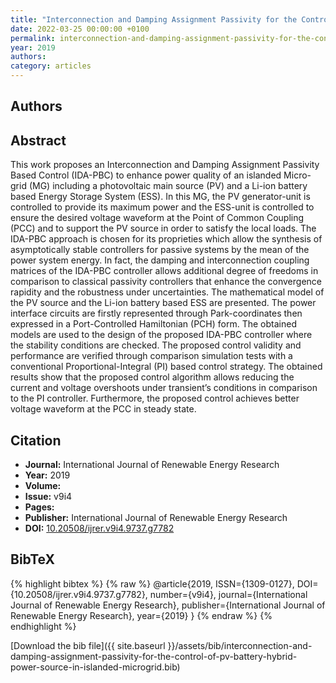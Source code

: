 ```yaml
---
title: "Interconnection and Damping Assignment Passivity for the Control of PV/Battery Hybrid Power Source in Islanded Microgrid"
date: 2022-03-25 00:00:00 +0100
permalink: interconnection-and-damping-assignment-passivity-for-the-control-of-pv-battery-hybrid-power-source-in-islanded-microgrid
year: 2019
authors: 
category: articles
---
```

 
## Authors

 
## Abstract
This work proposes an Interconnection and Damping Assignment Passivity Based Control (IDA-PBC) to enhance power quality of an islanded Micro-grid (MG) including a photovoltaic main source (PV) and a Li-ion battery based Energy Storage System (ESS). In this MG, the PV generator-unit is controlled to provide its maximum power and the ESS-unit is controlled to ensure the desired voltage waveform at the Point of Common Coupling (PCC) and to support the PV source in order to satisfy the local loads. The IDA-PBC approach is chosen for its proprieties which allow the synthesis of asymptotically stable controllers for passive systems by the mean of the power system energy. In fact, the damping and interconnection coupling matrices of the IDA-PBC controller allows additional degree of freedoms in comparison to classical passivity controllers that enhance the convergence rapidity and the robustness under uncertainties. The mathematical model of the PV source and the Li-ion battery based ESS are presented. The power interface circuits are firstly represented through Park-coordinates then expressed in a Port-Controlled Hamiltonian (PCH) form. The obtained models are used to the design of the proposed IDA-PBC controller where the stability conditions are checked. The proposed control validity and performance are verified through comparison simulation tests with a conventional Proportional-Integral (PI) based control strategy. The obtained results show that the proposed control algorithm allows reducing the current and voltage overshoots under transient’s conditions in comparison to the PI controller. Furthermore, the proposed control achieves better voltage waveform at the PCC in steady state.
 
## Citation
- **Journal:** International Journal of Renewable Energy Research
- **Year:** 2019
- **Volume:** 
- **Issue:** v9i4
- **Pages:** 
- **Publisher:** International Journal of Renewable Energy Research
- **DOI:** [10.20508/ijrer.v9i4.9737.g7782](https://doi.org/10.20508/ijrer.v9i4.9737.g7782)
 
## BibTeX
{% highlight bibtex %}
{% raw %}
@article{2019, ISSN={1309-0127},
  DOI={10.20508/ijrer.v9i4.9737.g7782},
  number={v9i4},
  journal={International Journal of Renewable Energy Research},
  publisher={International Journal of Renewable Energy Research},
  year={2019}
}
{% endraw %}
{% endhighlight %}
 
[Download the bib file]({{ site.baseurl }}/assets/bib/interconnection-and-damping-assignment-passivity-for-the-control-of-pv-battery-hybrid-power-source-in-islanded-microgrid.bib)
 
